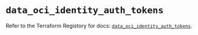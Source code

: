 # `data_oci_identity_auth_tokens`

Refer to the Terraform Registory for docs: [`data_oci_identity_auth_tokens`](https://registry.terraform.io/providers/oracle/oci/6.18.0/docs/data-sources/identity_auth_tokens).
